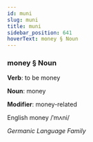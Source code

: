 ```yaml
---
id: muni
slug: muni
title: muni
sidebar_position: 641
hoverText: money § Noun
---
```


### money § Noun

**Verb**: to be money

**Noun**: money

**Modifier**: money-related

English money /ˈmʌni/

*Germanic Language Family*